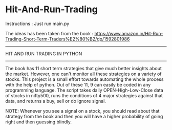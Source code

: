 # Hit-And-Run-Trading

Instructions : Just run main.py

The ideas has been taken from the book : https://www.amazon.in/Hit-Run-Trading-Short-Term-Traders%E2%80%B2/dp/1592801986
____________________________________
HIT AND RUN TRADING IN PYTHON
____________________________________

The book has 11 short term strategies that give much better insights about the market. However, one can't monitor all these strategies on a variety of stocks.
This project is a small effort towards automating the whole process with the help of python. Out of these 11, 9 can easily be coded in any programming language.
The script takes daily OPEN-High-Low-Close data of stocks in nifty500, runs the conditions of 4 major strategies against that data, and returns a buy, sell or do ignore signal.

NOTE: Whenever you see a signal on a stock, you should read about that strategy from the book and then you will have a higher probability of going right and then guessing blindly.


